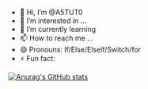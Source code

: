  - 👋 Hi, I’m @A5TUT0
- 👀 I’m interested in ...
- 🌱 I’m currently learning 
- 📫 How to reach me ...
- 😄 Pronouns: If/Else/Elseif/Switch/for
- ⚡ Fun fact: 

<!---
A5TUT0/A5TUT0 is a ✨ special ✨ repository because its `README.md` (this file) appears on your GitHub profile.
You can click the Preview link to take a look at your changes.
--->
[![Anurag's GitHub stats](https://github-readme-stats.vercel.app/api?A5TUT0=anuraghazra)](https://github.com/anuraghazra/github-readme-stats)

